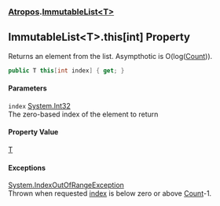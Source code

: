 ### [Atropos](./Atropos.md 'Atropos').[ImmutableList&lt;T&gt;](./ImmutableList-T-.md 'Atropos.ImmutableList&lt;T&gt;')
## ImmutableList&lt;T&gt;.this[int] Property
Returns an element from the list. Asympthotic is O(log([Count](./ImmutableList-T--Count.md 'Atropos.ImmutableList&lt;T&gt;.Count'))).  
```csharp
public T this[int index] { get; }
```
#### Parameters
<a name='Atropos-ImmutableList-T--this-int--index'></a>
`index` [System.Int32](https://docs.microsoft.com/en-us/dotnet/api/System.Int32 'System.Int32')  
The zero-based index of the element to return  
  
#### Property Value
[T](./ImmutableList-T-.md#Atropos-ImmutableList-T--T 'Atropos.ImmutableList&lt;T&gt;.T')  
#### Exceptions
[System.IndexOutOfRangeException](https://docs.microsoft.com/en-us/dotnet/api/System.IndexOutOfRangeException 'System.IndexOutOfRangeException')  
Thrown when requested [index](#Atropos-ImmutableList-T--this-int--index 'Atropos.ImmutableList&lt;T&gt;.this[int].index')  is below zero or above [Count](./ImmutableList-T--Count.md 'Atropos.ImmutableList&lt;T&gt;.Count')-1.  
